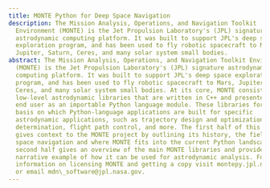 ```yaml
---
title: MONTE Python for Deep Space Navigation
description: The Mission Analysis, Operations, and Navigation Toolkit
  Environment (MONTE) is the Jet Propulsion Laboratory's (JPL) signature
  astrodynamic computing platform. It was built to support JPL's deep space
  exploration program, and has been used to fly robotic spacecraft to Mars,
  Jupiter, Saturn, Ceres, and many solar system small bodies.
abstract: The Mission Analysis, Operations, and Navigation Toolkit Environment
  (MONTE) is the Jet Propulsion Laboratory's (JPL) signature astrodynamic
  computing platform. It was built to support JPL's deep space exploration
  program, and has been used to fly robotic spacecraft to Mars, Jupiter, Saturn,
  Ceres, and many solar system small bodies. At its core, MONTE consists of
  low-level astrodynamic libraries that are written in C++ and presented to the
  end user as an importable Python language module. These libraries form the
  basis on which Python-language applications are built for specific
  astrodynamic applications, such as trajectory design and optimization, orbit
  determination, flight path control, and more. The first half of this paper
  gives context to the MONTE project by outlining its history, the field of deep
  space navigation and where MONTE fits into the current Python landscape. The
  second half gives an overview of the main MONTE libraries and provides a
  narrative example of how it can be used for astrodynamic analysis. For
  information on licensing MONTE and getting a copy visit montepy.jpl.nasa.gov
  or email mdn\_software@jpl.nasa.gov.
---
```

